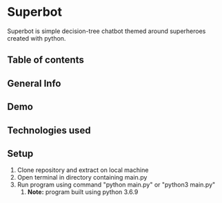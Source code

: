 # Superbot

Superbot is simple decision-tree chatbot themed around superheroes created with python. 

## Table of contents

## General Info

## Demo

## Technologies used

## Setup

1. Clone repository and extract on local machine
2. Open terminal in directory containing main.py
3. Run program using command "python main.py" or "python3 main.py"
    1. **Note:** program built using python 3.6.9